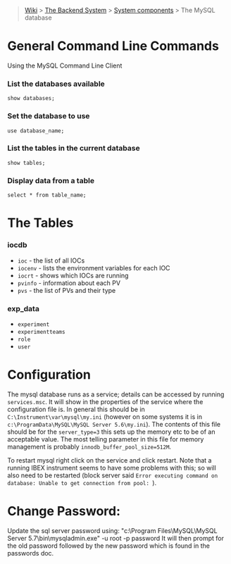 > [Wiki](Home) > [The Backend System](The-Backend-System) > [System components](System-components) > The MySQL database 

# General Command Line Commands
Using the MySQL Command Line Client

### List the databases available
```
show databases;
```

### Set the database to use
```
use database_name;
```

### List the tables in the current database
```
show tables;
```
### Display data from a table
```
select * from table_name;
```

# The Tables

### iocdb
* `ioc` - the list of all IOCs
* `iocenv` - lists the environment variables for each IOC
* `iocrt` - shows which IOCs are running
* `pvinfo` - information about each PV
* `pvs` - the list of PVs and their type

### exp_data
* `experiment`
* `experimentteams`
* `role`
* `user`

# Configuration

The mysql database runs as a service; details can be accessed by running `services.msc`. It will show in the properties of the service where the configuration file is. In general this should be in `C:\Instrument\var\mysql\my.ini` (however on some systems it is in `c:\ProgramData\MySQL\MySQL Server 5.6\my.ini`). The contents of this file should be for the `server_type=3` this sets up the memory etc to be of an acceptable value. The most telling parameter in this file for memory management is probably `innodb_buffer_pool_size=512M`.

To restart mysql right click on the service and click restart. Note that a running IBEX instrument seems to have some problems with this; so will also need to be restarted (block server said `Error executing command on database: Unable to get connection from pool: `).


# Change Password:

Update the sql server password using: "c:\Program Files\MySQL\MySQL Server 5.7\bin\mysqladmin.exe" -u root -p password
It will then prompt for the old password followed by the new password which is found in the passwords doc.

